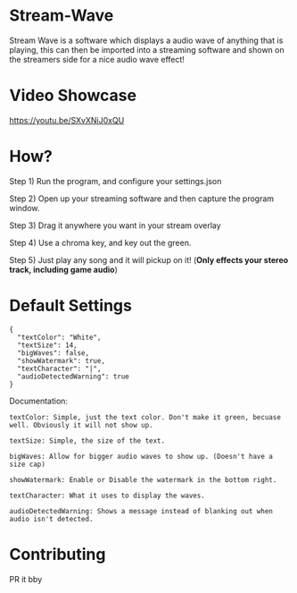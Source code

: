 # Stream-Wave
Stream Wave is a software which displays a audio wave of anything that is playing, this can then be imported into a streaming software and shown on the streamers side for a nice audio wave effect!

# Video Showcase
https://youtu.be/SXvXNiJ0xQU

# How?
Step 1) Run the program, and configure your settings.json

Step 2) Open up your streaming software and then capture the program window.

Step 3) Drag it anywhere you want in your stream overlay

Step 4) Use a chroma key, and key out the green.

Step 5) Just play any song and it will pickup on it! (**Only effects your stereo track, including game audio**)

# Default Settings
```
{
  "textColor": "White",
  "textSize": 14,
  "bigWaves": false,
  "showWatermark": true,
  "textCharacter": "|",
  "audioDetectedWarning": true
}
```

Documentation:


`textColor: Simple, just the text color. Don't make it green, becuase well. Obviously it will not show up.`


`textSize: Simple, the size of the text.`


`bigWaves: Allow for bigger audio waves to show up. (Doesn't have a size cap)`


`showWatermark: Enable or Disable the watermark in the bottom right.`


`textCharacter: What it uses to display the waves.`


`audioDetectedWarning: Shows a message instead of blanking out when audio isn't detected.`


# Contributing
PR it bby
